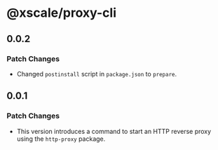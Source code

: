 # @xscale/proxy-cli

## 0.0.2

### Patch Changes

- Changed `postinstall` script in `package.json` to `prepare`.

## 0.0.1

### Patch Changes

- This version introduces a command to start an HTTP reverse proxy using the `http-proxy` package.
